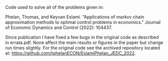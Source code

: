 Code used to solve all of the problems given in:

Phelan, Thomas, and Keyvan Eslami. "Applications of markov chain approximation methods to optimal control problems in economics." Journal of Economic Dynamics and Control (2022): 104437.

Since publication I have fixed a few bugs in the original code as described in errata.pdf. None affect the main results or figures in the paper but change run times slightly. For the original code see the archived repository located at: https://github.com/tphelanECON/EslamiPhelan_JEDC_2022.
